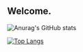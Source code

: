 ## Welcome.

![Anurag's GitHub stats](https://github-readme-stats.vercel.app/api?username=peytoncl)

[![Top Langs](https://github-readme-stats.vercel.app/api/top-langs/?username=peytoncl&layout=compact)](https://github.com/anuraghazra/github-readme-stats)

